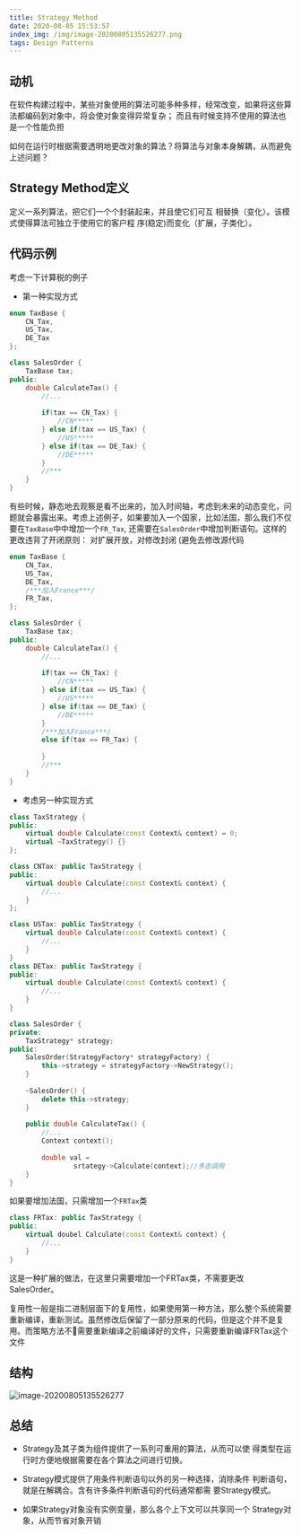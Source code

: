 ```yaml
---
title: Strategy Method
date: 2020-08-05 15:53:57
index_img: /img/image-20200805135526277.png
tags: Design Patterns
---
```


## 动机

在软件构建过程中，某些对象使用的算法可能多种多样，经常改变，如果将这些算法都编码到对象中，将会使对象变得异常复杂； 而且有时候支持不使用的算法也是一个性能负担

如何在运行时根据需要透明地更改对象的算法？将算法与对象本身解耦，从而避免上述问题？



## Strategy Method定义

定义一系列算法，把它们一个个封装起来，并且使它们可互 相替换（变化）。该模式使得算法可独立于使用它的客户程 序(稳定)而变化（扩展，子类化）。



## 代码示例

考虑一下计算税的例子

* 第一种实现方式

```cpp
enum TaxBase {
    CN_Tax,
    US_Tax,
    DE_Tax
};

class SalesOrder {
    TaxBase tax;
public:
    double CalculateTax() {
        //...
        
        if(tax == CN_Tax) {
            //CN*****
        } else if(tax == US_Tax) {
            //US*****
        } else if(tax == DE_Tax) {
            //DE*****
        }
        //***
    }
}
```

有些时候，静态地去观察是看不出来的，加入时间轴，考虑到未来的动态变化，问题就会暴露出来。考虑上述例子，如果要加入一个国家，比如法国，那么我们不仅要在`TaxBase`中中增加一个`FR_Tax`, 还需要在`SalesOrder`中增加判断语句。这样的更改违背了开闭原则： 对扩展开放，对修改封闭 (避免去修改源代码

```cpp
enum TaxBase {
    CN_Tax,
    US_Tax,
    DE_Tax,
    /***加入France***/
    FR_Tax,
};

class SalesOrder {
    TaxBase tax;
public:
    double CalculateTax() {
        //...
        
        if(tax == CN_Tax) {
            //CN*****
        } else if(tax == US_Tax) {
            //US*****
        } else if(tax == DE_Tax) {
            //DE*****
        }
        /***加入France***/
        else if(tax == FR_Tax) {
          
        }
        //***
    }
}
```



* 考虑另一种实现方式

```cpp
class TaxStrategy {
public:
    virtual double Calculate(const Context& context) = 0;
    virtual ~TaxStrategy() {}
};

class CNTax: public TaxStrategy {
public:
    virtual double Calculate(const Context& context) {
        //...
    }
};

class USTax: public TaxStrategy {
    virtual double Calculate(const Context& context) {
        //...
    }
}
class DETax: public TaxStrategy {
public:
    virtual double Calculate(const Context& context) {
        //...
    }
}
```

```cpp
class SalesOrder {
private:
    TaxStrategy* strategy;
public:
    SalesOrder(StrategyFactory* strategyFactory) {
        this->strategy = strategyFactory->NewStrategy();
    }
    
    ~SalesOrder() {
        delete this->strategy;
    }
    
    public double CalculateTax() {
        //...
        Context context();
        
        double val = 
            	srtategy->Calculate(context);//多态调用
    }
}
```

如果要增加法国，只需增加一个`FRTax`类

```cpp
class FRTax: public TaxStrategy {
public:
    virtual doubel Calculate(const Context& context) {
        //...
    }
}
```

这是一种扩展的做法，在这里只需要增加一个FRTax类，不需要更改SalesOrder。

复用性一般是指二进制层面下的复用性，如果使用第一种方法，那么整个系统需要重新编译，重新测试。虽然修改后保留了一部分原来的代码，但是这个并不是复用。而策略方法不需要重新编译之前编译好的文件，只需要重新编译FRTax这个文件



## 结构



![image-20200805135526277](image-20200805135526277.png) 



## 总结

* Strategy及其子类为组件提供了一系列可重用的算法，从而可以使 得类型在运行时方便地根据需要在各个算法之间进行切换。

* Strategy模式提供了用条件判断语句以外的另一种选择，消除条件 判断语句，就是在解耦合。含有许多条件判断语句的代码通常都需 要Strategy模式。

* 如果Strategy对象没有实例变量，那么各个上下文可以共享同一个 Strategy对象，从而节省对象开销






